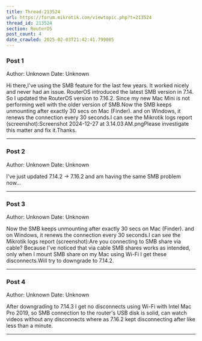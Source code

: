 ```yaml
---
title: Thread-213524
url: https://forum.mikrotik.com/viewtopic.php?t=213524
thread_id: 213524
section: RouterOS
post_count: 4
date_crawled: 2025-02-03T21:42:41.799085
---
```


### Post 1
Author: Unknown
Date: Unknown

Hi there,I've using the SMB feature for the last few years. It worked nicely and never had an issue. RouterOS introduced the latest SMB version in 7.14. So I updated the RouterOS version to 7.16.2. Since my new Mac Mini is not performing well with the older version of SMB.Now the SMB keeps unmounting after exactly 30 secs on Mac (Finder). and on Windows, it renews the connection every 30 seconds.I can see the Mikrotik logs report (screenshot):Screenshot 2024-12-27 at 3.14.03 AM.pngPlease investigate this matter and fix it.Thanks.

---
### Post 2
Author: Unknown
Date: Unknown

I've just updated 7.14.2 -> 7.16.2 and am having the same SMB problem now...

---
### Post 3
Author: Unknown
Date: Unknown

Now the SMB keeps unmounting after exactly 30 secs on Mac (Finder). and on Windows, it renews the connection every 30 seconds.I can see the Mikrotik logs report (screenshot):Are you connecting to SMB share via cable? Because I've noticed that via cable SMB shares works as intended, only when I mount SMB share on my Mac using Wi-Fi I get these disconnects.Will try to downgrade to 7.14.2.

---
### Post 4
Author: Unknown
Date: Unknown

After downgrading to 7.14.3 I get no disconnects using Wi-Fi with Intel Mac Pro 2019, so SMB connection to the router's USB disk is solid, can watch videos without any disconnects where as 7.16.2 kept disconnecting after like less than a minute.

---
